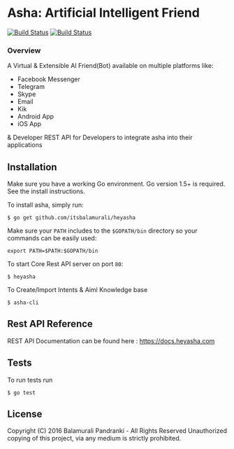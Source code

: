 Asha: Artificial Intelligent Friend
====================================
[![Build Status](https://travis-ci.com/itsbalamurali/heyasha.svg?token=C7gvCDMuFC47B18pMTgy&branch=master)](https://travis-ci.com/itsbalamurali/heyasha)
[![Build Status](https://semaphoreci.com/api/v1/projects/b0cffd25-cf7f-44b5-8dbf-4f365e0eccd0/836471/badge.svg)](https://semaphoreci.com/itsbalamurali/heyasha)

### Overview

A Virtual & Extensible AI Friend(Bot) available on multiple platforms like:

* Facebook Messenger
* Telegram
* Skype
* Email
* Kik
* Android App
* iOS App

& Developer REST API for Developers to integrate asha into their applications

## Installation

Make sure you have a working Go environment. Go version 1.5+ is required. See the install instructions.

To install asha, simply run:

```
$ go get github.com/itsbalamurali/heyasha
```

Make sure your `PATH` includes to the `$GOPATH/bin` directory so your commands can be easily used:

```
export PATH=$PATH:$GOPATH/bin
```

To start Core Rest API server on port `80`:

```
$ heyasha
```

To Create/Import Intents & Aiml Knowledge base

```
$ asha-cli
```

## Rest API Reference

REST API Documentation can be found here : https://docs.heyasha.com 

## Tests
To run tests run 

```
$ go test
```

## License

Copyright (C) 2016 Balamurali Pandranki - All Rights Reserved
Unauthorized copying of this project, via any medium is strictly prohibited.